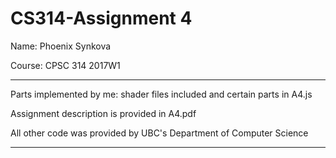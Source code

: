 # CS314-Assignment 4
Name: Phoenix Synkova
</p> Course: CPSC 314 2017W1

*************************************************************************
Parts implemented by me: shader files included and certain parts in A4.js

Assignment description is provided in A4.pdf

All other code was provided by UBC's Department of Computer Science
*************************************************************************
